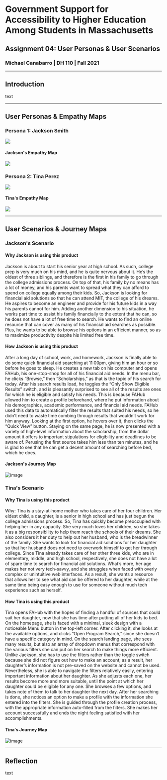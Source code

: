 # Government Support for Accessibility to Higher Education Among Students in Massachusetts
## Assignment 04: User Personas & User Scenarios
### Michael Canabarro | DH 110 | Fall 2021

---

## Introduction

text

---

## User Personas & Empathy Maps

### Persona 1: Jackson Smith

![](https://user-images.githubusercontent.com/91518358/138813945-caa56f2e-0fe9-4674-97c0-91a9fe6caabe.png)

#### Jackson's Empathy Map

![](https://user-images.githubusercontent.com/91518358/138820208-8a0f2565-6cd1-473f-a3a4-2842a6a2e20f.png)

### Persona 2: Tina Perez

![](https://user-images.githubusercontent.com/91518358/138813894-5948f6bf-b38c-4cdd-a39b-1c5fcb33d906.png)

#### Tina's Empathy Map

![](https://user-images.githubusercontent.com/91518358/138820248-a2d302fd-7006-43c5-9569-bfb68c421f49.png)

---

## User Scenarios & Journey Maps

### Jackson's Scenario

#### Why Jackson is using this product

Jackson is about to start his senior year at high school. As such, college prep is very much on his mind, and he is quite nervous about it. He’s the oldest of three siblings, and therefore is the first in his family to go through the college admissions process. On top of that, his family by no means has a lot of money, and his parents want to spread what they can afford to spend on college equally among their kids. So, Jackson is looking for financial aid solutions so that he can attend MIT, the college of his dreams. He aspires to become an engineer and provide for his future kids in a way his parents cannot for him. Adding another dimension to his situation, he works part time to assist his family financially to the extent that he can, so he does not have a lot of free time to search. He wants to find an online resource that can cover as many of his financial aid searches as possible. Plus, he wants to be able to browse his options in an efficient manner, so as to maximize productivity despite his limited free time.

#### How Jackson is using this product

After a long day of school, work, and homework, Jackson is finally able to do some quick financial aid searching at 11:00pm, giving him an hour or so before he goes to sleep. He creates a new tab on his computer and opens FAHub, his one-stop-shop for all of his financial aid needs. In the menu bar, he clicks “Browse,” then “Scholarships,” as that is the topic of his search for today. After his search results load, he toggles the “Only Show Eligible Results” switch, and is pleasantly surprised to see all of the results are ones for which he is eligible and satisfy his needs. This is because FAHub allowed him to create a profile beforehand, where he put information about his demographics, academic performance, and financial aid needs. FAHub used this data to automatically filter the results that suited his needs, so he didn’t need to waste time combing through results that wouldn’t work for him anyway. Looking at the first option, he hovers over it, then clicks the “Quick View” button. Staying on the same page, he is now presented with a variety of high-level information about the scholarship, from the dollar amount it offers to important stipulations for eligibility and deadlines to be aware of. Perusing the first source takes him less than ten minutes, and he is glad to see that he can get a decent amount of searching before bed, which he does. 

#### Jackson's Journey Map

![image](https://user-images.githubusercontent.com/91518358/138829873-d23aff74-9330-4465-93e9-7e779f2c626b.png)

### Tina's Scenario

#### Why Tina is using this product

Why: Tina is a stay-at-home mother who takes care of her four children. Her eldest child, a daughter, is a senior in high school and has just begun the college admissions process. So, Tina has quickly become preoccupied with helping her in any capacity. She very much loves her children, so she takes it as a big responsibility to help them reach the schools of their dreams. She also considers it her duty to help out her husband, who is the breadwinner of the family. She wants to look for financial aid solutions for her daughter so that her husband does not need to overwork himself to get her through college. Since Tina already takes care of her other three kids, who are in elementary, middle, and high school, respectively, she does not have a lot of spare time to search for financial aid solutions. What’s more, her age makes her not very tech-savvy, and she struggles when faced with overly complex or unintuitive web interfaces. As a result, she wants a resource that allows her to see what aid can be offered to her daughter, while at the same time being easy enough to use for someone without much tech experience such as herself.

#### How Tina is using this product

Tina opens FAHub with the hopes of finding a handful of sources that could suit her daughter, now that she has time after putting all of her kids to bed. On the homepage, she is faced with a minimal, sleek design with a noticeable Menu button in the top-left corner. After clicking it, she looks at the available options, and clicks “Open Program Search,” since she doesn’t have a specific category in mind. On the search landing page, she sees many results, but also an array of dropdown menus that correspond with the various filters she can put on her search to make things more efficient. Unlike Jackson, she has to use the filters rather than the toggle switch because she did not figure out how to make an account; as a result, her daughter’s information is not pre-saved on the website and cannot be used. Nevertheless, she is able to navigate the filters relatively easily, entering important information about her daughter. As she adjusts each one, her results become more and more suitable, until the point at which her daughter could be eligible for any one. She browses a few options, and takes note of them to talk to her daughter the next day. After her searching is done, she notices an option to make a profile with the information she entered into the filters. She is guided through the profile creation process, with the appropriate information auto-filled from the filters. She makes her account successfully and ends the night feeling satisfied with her accomplishments.

#### Tina's Journey Map

![image](https://user-images.githubusercontent.com/91518358/138834808-ed58aa9d-fd7e-439c-8dbe-09b054ea3828.png)

---

## Reflection

text
